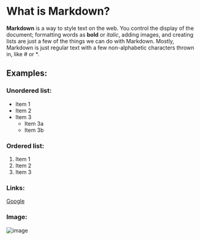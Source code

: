 # What is Markdown?

**Markdown** is a way to style text on the web. You control the display of the document; formatting words as **bold** or *italic*, adding images, and creating lists are just a few of the things we can do with Markdown. Mostly, Markdown is just regular text with a few non-alphabetic characters thrown in, like # or *.

## Examples:

### Unordered list:
* Item 1
* Item 2
* Item 3
    * Item 3a
    * Item 3b

### Ordered list:
1. Item 1
2. Item 2
3. Item 3

### Links:
[Google](https://www.google.be)

### Image:
![image](https://www.reactiongifs.us/wp-content/uploads/2013/10/nuh_uh_conan_obrien.gif)

